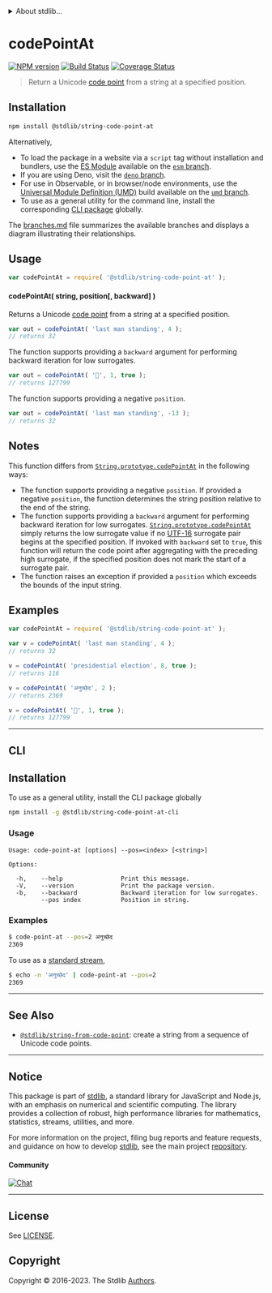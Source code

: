 <!--

@license Apache-2.0

Copyright (c) 2020 The Stdlib Authors.

Licensed under the Apache License, Version 2.0 (the "License");
you may not use this file except in compliance with the License.
You may obtain a copy of the License at

   http://www.apache.org/licenses/LICENSE-2.0

Unless required by applicable law or agreed to in writing, software
distributed under the License is distributed on an "AS IS" BASIS,
WITHOUT WARRANTIES OR CONDITIONS OF ANY KIND, either express or implied.
See the License for the specific language governing permissions and
limitations under the License.

-->


<details>
  <summary>
    About stdlib...
  </summary>
  <p>We believe in a future in which the web is a preferred environment for numerical computation. To help realize this future, we've built stdlib. stdlib is a standard library, with an emphasis on numerical and scientific computation, written in JavaScript (and C) for execution in browsers and in Node.js.</p>
  <p>The library is fully decomposable, being architected in such a way that you can swap out and mix and match APIs and functionality to cater to your exact preferences and use cases.</p>
  <p>When you use stdlib, you can be absolutely certain that you are using the most thorough, rigorous, well-written, studied, documented, tested, measured, and high-quality code out there.</p>
  <p>To join us in bringing numerical computing to the web, get started by checking us out on <a href="https://github.com/stdlib-js/stdlib">GitHub</a>, and please consider <a href="https://opencollective.com/stdlib">financially supporting stdlib</a>. We greatly appreciate your continued support!</p>
</details>

# codePointAt

[![NPM version][npm-image]][npm-url] [![Build Status][test-image]][test-url] [![Coverage Status][coverage-image]][coverage-url] <!-- [![dependencies][dependencies-image]][dependencies-url] -->

> Return a Unicode [code point][code-point] from a string at a specified position.

<!-- Section to include introductory text. Make sure to keep an empty line after the intro `section` element and another before the `/section` close. -->

<section class="intro">

</section>

<!-- /.intro -->

<!-- Package usage documentation. -->

<section class="installation">

## Installation

```bash
npm install @stdlib/string-code-point-at
```

Alternatively,

-   To load the package in a website via a `script` tag without installation and bundlers, use the [ES Module][es-module] available on the [`esm` branch][esm-url].
-   If you are using Deno, visit the [`deno` branch][deno-url].
-   For use in Observable, or in browser/node environments, use the [Universal Module Definition (UMD)][umd] build available on the [`umd` branch][umd-url].
-   To use as a general utility for the command line, install the corresponding [CLI package][cli-section] globally.

The [branches.md][branches-url] file summarizes the available branches and displays a diagram illustrating their relationships.

</section>

<section class="usage">

## Usage

```javascript
var codePointAt = require( '@stdlib/string-code-point-at' );
```

#### codePointAt( string, position\[, backward] )

Returns a Unicode [code point][code-point] from a string at a specified position.

```javascript
var out = codePointAt( 'last man standing', 4 );
// returns 32
```

The function supports providing a `backward` argument for performing backward iteration for low surrogates.

```javascript
var out = codePointAt( '🌷', 1, true );
// returns 127799
```

The function supports providing a negative `position`.

```javascript
var out = codePointAt( 'last man standing', -13 );
// returns 32
```

</section>

<!-- /.usage -->

<!-- Package usage notes. Make sure to keep an empty line after the `section` element and another before the `/section` close. -->

<section class="notes">

## Notes

This function differs from [`String.prototype.codePointAt`][mdn-string-codepointat] in the following ways:

-   The function supports providing a negative `position`. If provided a negative `position`, the function determines the string position relative to the end of the string.
-   The function supports providing a `backward` argument for performing backward iteration for low surrogates. [`String.prototype.codePointAt`][mdn-string-codepointat] simply returns the low surrogate value if no [UTF-16][utf-16] surrogate pair begins at the specified position. If invoked with `backward` set to `true`, this function will return the code point after aggregating with the preceding high surrogate, if the specified position does not mark the start of a surrogate pair.
-   The function raises an exception if provided a `position` which exceeds the bounds of the input string.

</section>

<!-- /.notes -->

<!-- Package usage examples. -->

<section class="examples">

## Examples

<!-- eslint no-undef: "error" -->

```javascript
var codePointAt = require( '@stdlib/string-code-point-at' );

var v = codePointAt( 'last man standing', 4 );
// returns 32

v = codePointAt( 'presidential election', 8, true );
// returns 116

v = codePointAt( 'अनुच्छेद', 2 );
// returns 2369

v = codePointAt( '🌷', 1, true );
// returns 127799
```

</section>

<!-- /.examples -->

<!-- Section for describing a command-line interface. -->

* * *

<section class="cli">

## CLI

<section class="installation">

## Installation

To use as a general utility, install the CLI package globally

```bash
npm install -g @stdlib/string-code-point-at-cli
```

</section>
<!-- CLI usage documentation. -->


<section class="usage">

### Usage

```text
Usage: code-point-at [options] --pos=<index> [<string>]

Options:

  -h,    --help                Print this message.
  -V,    --version             Print the package version.
  -b,    --backward            Backward iteration for low surrogates.
         --pos index           Position in string.
```

</section>

<!-- /.usage -->

<!-- CLI usage notes. Make sure to keep an empty line after the `section` element and another before the `/section` close. -->

<section class="notes">

</section>

<!-- /.notes -->

<!-- CLI usage examples. -->

<section class="examples">

### Examples

```bash
$ code-point-at --pos=2 अनुच्छेद
2369
```

To use as a [standard stream][standard-streams],

```bash
$ echo -n 'अनुच्छेद' | code-point-at --pos=2
2369
```

</section>

<!-- /.examples -->

</section>

<!-- /.cli -->

<!-- Section to include cited references. If references are included, add a horizontal rule *before* the section. Make sure to keep an empty line after the `section` element and another before the `/section` close. -->

<section class="references">

</section>

<!-- /.references -->

<!-- Section for related `stdlib` packages. Do not manually edit this section, as it is automatically populated. -->

<section class="related">

* * *

## See Also

-   <span class="package-name">[`@stdlib/string-from-code-point`][@stdlib/string/from-code-point]</span><span class="delimiter">: </span><span class="description">create a string from a sequence of Unicode code points.</span>

</section>

<!-- /.related -->

<!-- Section for all links. Make sure to keep an empty line after the `section` element and another before the `/section` close. -->


<section class="main-repo" >

* * *

## Notice

This package is part of [stdlib][stdlib], a standard library for JavaScript and Node.js, with an emphasis on numerical and scientific computing. The library provides a collection of robust, high performance libraries for mathematics, statistics, streams, utilities, and more.

For more information on the project, filing bug reports and feature requests, and guidance on how to develop [stdlib][stdlib], see the main project [repository][stdlib].

#### Community

[![Chat][chat-image]][chat-url]

---

## License

See [LICENSE][stdlib-license].


## Copyright

Copyright &copy; 2016-2023. The Stdlib [Authors][stdlib-authors].

</section>

<!-- /.stdlib -->

<!-- Section for all links. Make sure to keep an empty line after the `section` element and another before the `/section` close. -->

<section class="links">

[npm-image]: http://img.shields.io/npm/v/@stdlib/string-code-point-at.svg
[npm-url]: https://npmjs.org/package/@stdlib/string-code-point-at

[test-image]: https://github.com/stdlib-js/string-code-point-at/actions/workflows/test.yml/badge.svg?branch=v0.1.0
[test-url]: https://github.com/stdlib-js/string-code-point-at/actions/workflows/test.yml?query=branch:v0.1.0

[coverage-image]: https://img.shields.io/codecov/c/github/stdlib-js/string-code-point-at/main.svg
[coverage-url]: https://codecov.io/github/stdlib-js/string-code-point-at?branch=main

<!--

[dependencies-image]: https://img.shields.io/david/stdlib-js/string-code-point-at.svg
[dependencies-url]: https://david-dm.org/stdlib-js/string-code-point-at/main

-->

[chat-image]: https://img.shields.io/gitter/room/stdlib-js/stdlib.svg
[chat-url]: https://app.gitter.im/#/room/#stdlib-js_stdlib:gitter.im

[stdlib]: https://github.com/stdlib-js/stdlib

[stdlib-authors]: https://github.com/stdlib-js/stdlib/graphs/contributors

[cli-section]: https://github.com/stdlib-js/string-code-point-at#cli
[cli-url]: https://github.com/stdlib-js/string-code-point-at/tree/cli
[@stdlib/string-code-point-at]: https://github.com/stdlib-js/string-code-point-at/tree/main

[umd]: https://github.com/umdjs/umd
[es-module]: https://developer.mozilla.org/en-US/docs/Web/JavaScript/Guide/Modules

[deno-url]: https://github.com/stdlib-js/string-code-point-at/tree/deno
[umd-url]: https://github.com/stdlib-js/string-code-point-at/tree/umd
[esm-url]: https://github.com/stdlib-js/string-code-point-at/tree/esm
[branches-url]: https://github.com/stdlib-js/string-code-point-at/blob/main/branches.md

[stdlib-license]: https://raw.githubusercontent.com/stdlib-js/string-code-point-at/main/LICENSE

[code-point]: https://en.wikipedia.org/wiki/Code_point

[standard-streams]: https://en.wikipedia.org/wiki/Standard_streams

[mdn-string-codepointat]: https://developer.mozilla.org/en-US/docs/Web/JavaScript/Reference/Global_Objects/String/codePointAt

[utf-16]: https://en.wikipedia.org/wiki/UTF-16

<!-- <related-links> -->

[@stdlib/string/from-code-point]: https://github.com/stdlib-js/string-from-code-point

<!-- </related-links> -->

</section>

<!-- /.links -->
